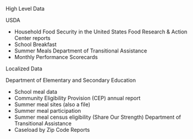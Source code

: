 High Level Data

USDA 
* Household Food Security in the United States
Food Research & Action Center reports
* School Breakfast
* Summer Meals
Department of Transitional Assistance
* Monthly Performance Scorecards

Localized Data

Department of Elementary and Secondary Education
* School meal data
* Community Eligibility Provision (CEP) annual report
* Summer meal sites (also a file)
* Summer meal participation 
* Summer meal census eligibility (Share Our Strength)
Department of Transitional Assistance 
* Caseload by Zip Code Reports
